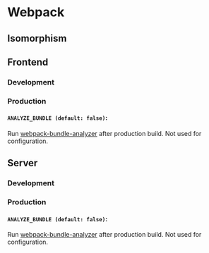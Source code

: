 # Webpack

## Isomorphism

## Frontend

### Development


### Production
#### `ANALYZE_BUNDLE (default: false)`:   
Run [webpack-bundle-analyzer]() after production build. Not used for configuration.

## Server

### Development

### Production
#### `ANALYZE_BUNDLE (default: false)`:   
Run [webpack-bundle-analyzer]() after production build. Not used for configuration.
